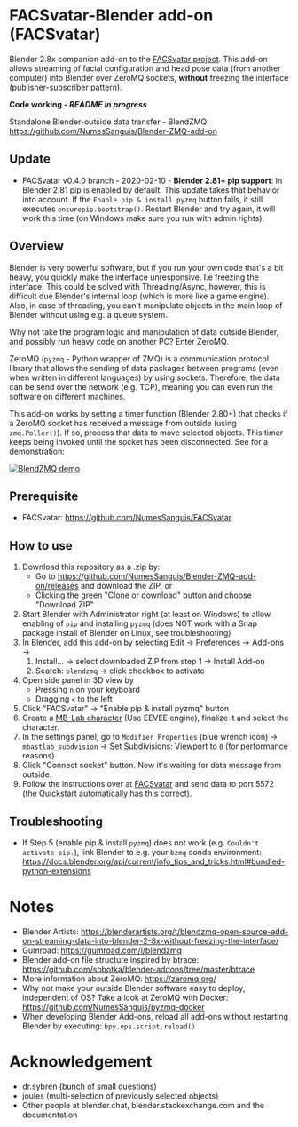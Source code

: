 # FACSvatar-Blender add-on (FACSvatar)
Blender 2.8x companion add-on to the [FACSvatar project](https://github.com/NumesSanguis/FACSvatar).
This add-on allows streaming of facial configuration and head pose data (from another computer) into Blender over ZeroMQ sockets,
**without** freezing the interface (publisher-subscriber pattern).

**Code working - *README in progress***

Standalone Blender-outside data transfer - BlendZMQ: https://github.com/NumesSanguis/Blender-ZMQ-add-on

## Update
- FACSvatar v0.4.0 branch - 2020-02-10 - **Blender 2.81+ pip support**: In Blender 2.81 pip is enabled by default.
This update takes that behavior into account. If the `Enable pip & install pyzmq` button fails, it still executes
`ensurepip.bootstrap()`. Restart Blender and try again, it will work this time
(on Windows make sure you run with admin rights).

## Overview
Blender is very powerful software, but if you run your own code that's a bit heavy, you quickly make the interface
unresponsive. I.e freezing the interface.
This could be solved with Threading/Async, however, this is difficult due Blender's internal loop (which is more like a game engine).
Also, in case of threading, you can't manipulate objects in the main loop of Blender without using e.g. a queue system.

Why not take the program logic and manipulation of data outside Blender, and possibly run heavy code on another PC?
Enter ZeroMQ.

ZeroMQ (`pyzmq` - Python wrapper of ZMQ) is a communication protocol library that allows the sending of data packages
between programs (even when written in different languages) by using sockets.
Therefore, the data can be send over the network (e.g. TCP), meaning you can even run the software on different machines.

This add-on works by setting a timer function (Blender 2.80+) that checks if a ZeroMQ socket has received
a message from outside (using `zmq.Poller()`). If so, process that data to move selected objects.
This timer keeps being invoked until the socket has been disconnected.
See for a demonstration:

[![BlendZMQ demo](https://img.youtube.com/vi/wGDdDCS3E1g/0.jpg)](https://youtu.be/wGDdDCS3E1g)


## Prerequisite
- FACSvatar: https://github.com/NumesSanguis/FACSvatar

## How to use
1. Download this repository as a .zip by:
   - Go to https://github.com/NumesSanguis/Blender-ZMQ-add-on/releases and download the ZIP, or
   - Clicking the green "Clone or download" button and choose "Download ZIP"
1. Start Blender with Administrator right (at least on Windows) to allow enabling of `pip` and installing `pyzmq`
(does NOT work with a Snap package install of Blender on Linux, see troubleshooting)
1. In Blender, add this add-on by selecting Edit -> Preferences -> Add-ons ->
   1. Install... -> select downloaded ZIP from step 1 -> Install Add-on
   1. Search: `blendzmq` -> click checkbox to activate
1. Open side panel in 3D view by
   - Pressing `n` on your keyboard
   - Dragging `<` to the left
1. Click "FACSvatar" -> "Enable pip & install pyzmq" button
1. Create a [MB-Lab character](https://mblab.dev/download/) (Use EEVEE engine), finalize it and select the character.
1. In the settings panel, go to `Modifier Properties` (blue wrench icon) -> `mbastlab_subdvision` ->
   Set Subdivisions: Viewport to `0` (for performance reasons) 
1. Click "Connect socket" button. Now it's waiting for data message from outside.
1. Follow the instructions over at [FACSvatar](https://github.com/NumesSanguis/FACSvatar) and send data to port 5572
   (the Quickstart automatically has this correct).
    
    
## Troubleshooting
- If Step 5 (enable pip & install `pyzmq`) does not work (e.g. `Couldn't activate pip.`),
link Blender to e.g. your `bzmq` conda environment:
https://docs.blender.org/api/current/info_tips_and_tricks.html#bundled-python-extensions


# Notes
- Blender Artists: https://blenderartists.org/t/blendzmq-open-source-add-on-streaming-data-into-blender-2-8x-without-freezing-the-interface/
- Gumroad: https://gumroad.com/l/blendzmq
- Blender add-on file structure inspired by btrace: https://github.com/sobotka/blender-addons/tree/master/btrace
- More information about ZeroMQ: https://zeromq.org/
- Why not make your outside Blender software easy to deploy, independent of OS?
Take a look at ZeroMQ with Docker: https://github.com/NumesSanguis/pyzmq-docker
- When developing Blender Add-ons, reload all add-ons without restarting Blender by executing: `bpy.ops.script.reload()`


# Acknowledgement
- dr.sybren (bunch of small questions)
- joules (multi-selection of previously selected objects)
- Other people at blender.chat, blender.stackexchange.com and the documentation
